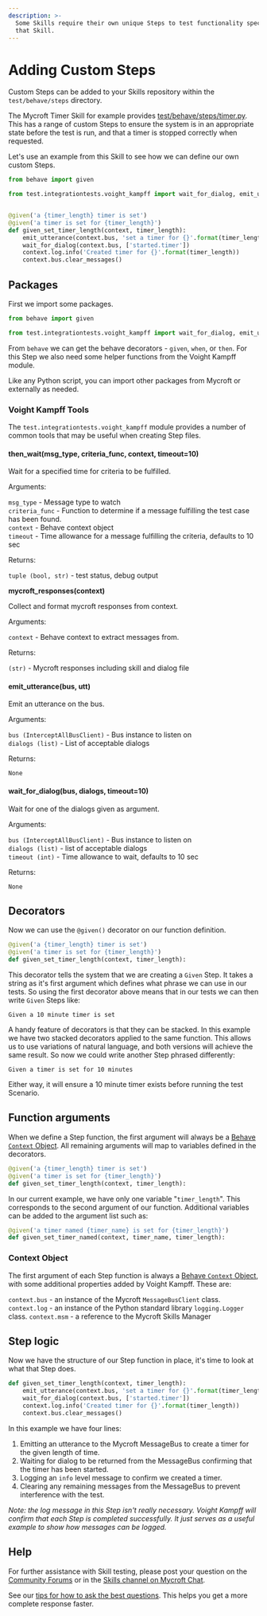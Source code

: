 ```yaml
---
description: >-
  Some Skills require their own unique Steps to test functionality specific to
  that Skill.
---
```


# Adding Custom Steps

Custom Steps can be added to your Skills repository within the `test/behave/steps` directory.

The Mycroft Timer Skill for example provides [test/behave/steps/timer.py](https://github.com/MycroftAI/mycroft-timer/blob/20.02/test/behave/steps/timer.py). This has a range of custom Steps to ensure the system is in an appropriate state before the test is run, and that a timer is stopped correctly when requested.

Let's use an example from this Skill to see how we can define our own custom Steps.

```python
from behave import given

from test.integrationtests.voight_kampff import wait_for_dialog, emit_utterance


@given('a {timer_length} timer is set')
@given('a timer is set for {timer_length}')
def given_set_timer_length(context, timer_length):
    emit_utterance(context.bus, 'set a timer for {}'.format(timer_length))
    wait_for_dialog(context.bus, ['started.timer'])
    context.log.info('Created timer for {}'.format(timer_length))
    context.bus.clear_messages()
```

## Packages

First we import some packages.

```python
from behave import given

from test.integrationtests.voight_kampff import wait_for_dialog, emit_utterance
```

From `behave` we can get the behave decorators - `given`, `when`, or `then`. For this Step we also need some helper functions from the Voight Kampff module.

Like any Python script, you can import other packages from Mycroft or externally as needed.

### Voight Kampff Tools

The `test.integrationtests.voight_kampff` module provides a number of common tools that may be useful when creating Step files. 

#### then\_wait\(msg\_type, criteria\_func, context, timeout=10\)

Wait for a specified time for criteria to be fulfilled.

Arguments:

`msg_type` - Message type to watch  
`criteria_func` - Function to determine if a message fulfilling the test case has been found.  
`context` - Behave context object  
`timeout` - Time allowance for a message fulfilling the criteria, defaults to 10 sec

Returns:

`tuple (bool, str)` - test status, debug output

**mycroft\_responses\(context\)**

Collect and format mycroft responses from context.

Arguments:

`context` - Behave context to extract messages from.

Returns: 

`(str)` - Mycroft responses including skill and dialog file

#### emit\_utterance\(bus, utt\)

Emit an utterance on the bus.

Arguments:

`bus (InterceptAllBusClient)` - Bus instance to listen on  
`dialogs (list)` - List of acceptable dialogs

Returns:

`None`

#### wait\_for\_dialog\(bus, dialogs, timeout=10\)

Wait for one of the dialogs given as argument.

Arguments:

`bus (InterceptAllBusClient)` - Bus instance to listen on  
`dialogs (list)` - list of acceptable dialogs  
`timeout (int)` - Time allowance to wait, defaults to 10 sec

Returns:

`None`

## Decorators

Now we can use the `@given()` decorator on our function definition.

```python
@given('a {timer_length} timer is set')
@given('a timer is set for {timer_length}')
def given_set_timer_length(context, timer_length):
```

This decorator tells the system that we are creating a `Given` Step. It takes a string as it's first argument which defines what phrase we can use in our tests. So using the first decorator above means that in our tests we can then write `Given` Steps like:

```text
Given a 10 minute timer is set
```

A handy feature of decorators is that they can be stacked. In this example we have two stacked decorators applied to the same function. This allows us to use variations of natural language, and both versions will achieve the same result. So now we could write another Step phrased differently:

```text
Given a timer is set for 10 minutes
```

Either way, it will ensure a 10 minute timer exists before running the test Scenario.

## Function arguments

When we define a Step function, the first argument will always be a [Behave `Context` Object](https://behave.readthedocs.io/en/latest/api.html#behave.runner.Context). All remaining arguments will map to variables defined in the decorators.

```python
@given('a {timer_length} timer is set')
@given('a timer is set for {timer_length}')
def given_set_timer_length(context, timer_length):
```

In our current example, we have only one variable "`timer_length`". This corresponds to the second argument of our function. Additional variables can be added to the argument list such as:

```python
@given('a timer named {timer_name} is set for {timer_length}')
def given_set_timer_named(context, timer_name, timer_length):
```

### Context Object

The first argument of each Step function is always a [Behave `Context` Object](https://behave.readthedocs.io/en/latest/api.html#behave.runner.Context), with some additional properties added by Voight Kampff. These are:

`context.bus` - an instance of the Mycroft `MessageBusClient` class. `context.log` - an instance of the Python standard library `logging.Logger` class. `context.msm` - a reference to the Mycroft Skills Manager

## Step logic

Now we have the structure of our Step function in place, it's time to look at what that Step does.

```python
def given_set_timer_length(context, timer_length):
    emit_utterance(context.bus, 'set a timer for {}'.format(timer_length))
    wait_for_dialog(context.bus, ['started.timer'])
    context.log.info('Created timer for {}'.format(timer_length))
    context.bus.clear_messages()
```

In this example we have four lines:

1. Emitting an utterance to the Mycroft MessageBus to create a timer for the given length of time. 
2. Waiting for dialog to be returned from the MessageBus confirming that the timer has been started. 
3. Logging an `info` level message to confirm we created a timer. 
4. Clearing any remaining messages from the MessageBus to prevent interference with the test.

_Note: the log message in this Step isn't really necessary. Voight Kampff will confirm that each Step is completed successfully. It just serves as a useful example to show how messages can be logged._

## Help

For further assistance with Skill testing, please post your question on the [Community Forums](https://community.mycroft.ai/) or in the [Skills channel on Mycroft Chat](https://chat.mycroft.ai/community/channels/skills).

See our [tips for how to ask the best questions](../../using-mycroft-ai/troubleshooting/getting-more-support.md). This helps you get a more complete response faster.


